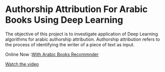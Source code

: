 # Authorship Attribution For Arabic Books Using Deep Learning

The objective of this project is to investigate application of Deep Learning algorithms for arabic authorship attribution. Authorship attribution refers to the process of identifying the writer of a piece of text as input.

Online Now :[With Arabic Books Recommnder](https://share.streamlit.io/a-safarji/books-recommnder-/main/basedon_user.py)


[Watch the video](https://drive.google.com/drive/u/0/folders/1QfvjLwup6PYQh2LEWoqIveQiRlIDdkLW)
